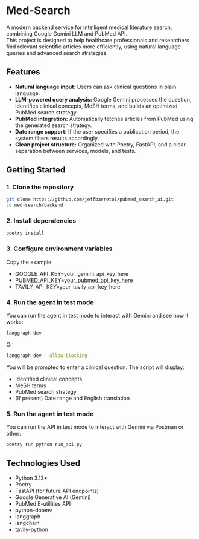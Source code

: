 # Med-Search

A modern backend service for intelligent medical literature search, combining Google Gemini LLM and PubMed API.  
This project is designed to help healthcare professionals and researchers find relevant scientific articles more efficiently, using natural language queries and advanced search strategies.

## Features

- **Natural language input:** Users can ask clinical questions in plain language.
- **LLM-powered query analysis:** Google Gemini processes the question, identifies clinical concepts, MeSH terms, and builds an optimized PubMed search strategy.
- **PubMed integration:** Automatically fetches articles from PubMed using the generated search strategy.
- **Date range support:** If the user specifies a publication period, the system filters results accordingly.
- **Clean project structure:** Organized with Poetry, FastAPI, and a clear separation between services, models, and tests.

## Getting Started

### 1. Clone the repository
```bash
git clone https://github.com/jeffbarreto1/pubmed_search_ai.git
cd med-search/backend
```
### 2. Install dependencies
```bash
poetry install
```
### 3. Configure environment variables

Copy the example

- GOOGLE_API_KEY=your_gemini_api_key_here
- PUBMED_API_KEY=your_pubmed_api_key_here
- TAVILY_API_KEY=your_tavily_api_key_here

### 4. Run the agent in test mode

You can run the agent in test mode to interact with Gemini and see how it works:
```bash
langgraph dev
```
Or
```bash
langgraph dev --allow-blocking
```
You will be prompted to enter a clinical question. The script will display:
- Identified clinical concepts
- MeSH terms
- PubMed search strategy
- (If present) Date range and English translation

### 5. Run the agent in test mode

You can run the API in test mode to interact with Gemini via Postman or other:
```bash
poetry run python run_api.py
```

## Technologies Used

- Python 3.13+
- Poetry
- FastAPI (for future API endpoints)
- Google Generative AI (Gemini)
- PubMed E-utilities API
- python-dotenv
- langgraph
- langchain
- tavily-python
